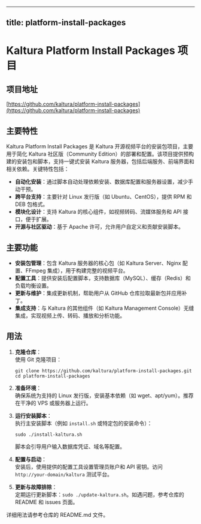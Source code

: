 
---
title: platform-install-packages
---

# Kaltura Platform Install Packages 项目

## 项目地址
[https://github.com/kaltura/platform-install-packages](https://github.com/kaltura/platform-install-packages)

## 主要特性
Kaltura Platform Install Packages 是 Kaltura 开源视频平台的安装包项目，主要用于简化 Kaltura 社区版（Community Edition）的部署和配置。该项目提供预构建的安装包和脚本，支持一键式安装 Kaltura 服务器，包括后端服务、前端界面和相关依赖。关键特性包括：
- **自动化安装**：通过脚本自动处理依赖安装、数据库配置和服务器设置，减少手动干预。
- **跨平台支持**：主要针对 Linux 发行版（如 Ubuntu、CentOS），提供 RPM 和 DEB 包格式。
- **模块化设计**：支持 Kaltura 的核心组件，如视频转码、流媒体服务和 API 接口，便于扩展。
- **开源与社区驱动**：基于 Apache 许可，允许用户自定义和贡献安装脚本。

## 主要功能
- **安装包管理**：包含 Kaltura 服务器的核心包（如 Kaltura Server、Nginx 配置、FFmpeg 集成），用于构建完整的视频平台。
- **配置工具**：提供安装后配置脚本，支持数据库（MySQL）、缓存（Redis）和负载均衡设置。
- **更新与维护**：集成更新机制，帮助用户从 GitHub 仓库拉取最新包并应用补丁。
- **集成支持**：与 Kaltura 的其他组件（如 Kaltura Management Console）无缝集成，实现视频上传、转码、播放和分析功能。

## 用法
1. **克隆仓库**：  
   使用 Git 克隆项目：  
   ```
   git clone https://github.com/kaltura/platform-install-packages.git
   cd platform-install-packages
   ```

2. **准备环境**：  
   确保系统为支持的 Linux 发行版，安装基本依赖（如 wget、apt/yum）。推荐在干净的 VPS 或服务器上运行。

3. **运行安装脚本**：  
   执行主安装脚本（例如 `install.sh` 或特定包的安装命令）：  
   ```
   sudo ./install-kaltura.sh
   ```  
   脚本会引导用户输入数据库凭证、域名等配置。

4. **配置与启动**：  
   安装后，使用提供的配置工具设置管理员账户和 API 密钥。访问 `http://your-domain/kaltura` 测试平台。

5. **更新与故障排除**：  
   定期运行更新脚本：`sudo ./update-kaltura.sh`。如遇问题，参考仓库的 README 和 issues 页面。

详细用法请参考仓库的 README.md 文件。